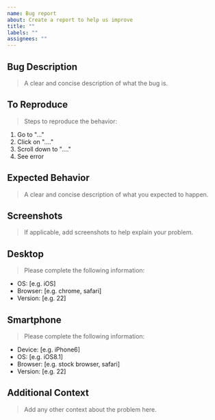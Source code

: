 ```yaml
---
name: Bug report
about: Create a report to help us improve
title: ""
labels: ""
assignees: ""
---
```


## Bug Description
> A clear and concise description of what the bug is.

## To Reproduce
> Steps to reproduce the behavior:
1. Go to "..."
2. Click on "...."
3. Scroll down to "...."
4. See error

## Expected Behavior
> A clear and concise description of what you expected to happen.

## Screenshots
> If applicable, add screenshots to help explain your problem.

## Desktop
> Please complete the following information:
 - OS: [e.g. iOS]
 - Browser: [e.g. chrome, safari]
 - Version: [e.g. 22]

## Smartphone
> Please complete the following information:
 - Device: [e.g. iPhone6]
 - OS: [e.g. iOS8.1]
 - Browser: [e.g. stock browser, safari]
 - Version: [e.g. 22]

## Additional Context
> Add any other context about the problem here.
